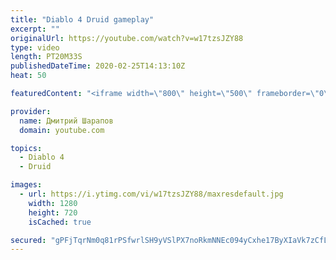 ```yaml
---
title: "Diablo 4 Druid gameplay"
excerpt: ""
originalUrl: https://youtube.com/watch?v=w17tzsJZY88
type: video
length: PT20M33S
publishedDateTime: 2020-02-25T14:13:10Z
heat: 50

featuredContent: "<iframe width=\"800\" height=\"500\" frameborder=\"0\" src=\"https://www.youtube.com/embed/w17tzsJZY88\" allow=\"accelerometer; autoplay; encrypted-media; gyroscope; picture-in-picture\" allowfullscreen></iframe>"

provider:
  name: Дмитрий Шарапов
  domain: youtube.com

topics:
  - Diablo 4
  - Druid

images:
  - url: https://i.ytimg.com/vi/w17tzsJZY88/maxresdefault.jpg
    width: 1280
    height: 720
    isCached: true

secured: "gPFjTqrNm0q81rPSfwrlSH9yVSlPX7noRkmNNEc094yCxhe17ByXIaVk7zCfLOuDyJtRISD67PcW6KtU/36uXqOQ1ux0Nw9ujJ1fNtyFEHcbaLW0IpfmMGHAVk/5ePtflGgQwFjeSw4TK1qvmx5sVDrd5bLaZk4crQ01gN0+kwV2o/Rd4+5ixiYobLp4k/Q7lo8tKWgKKnS5dLkW8FOQxC+U/cQ6EOErTqTcMFRCLhHvui2i4oroqD9wZj2cpJui4y/OZCORg/k+NDM3kvC2rh1dnDdUs0KCHcWbO7VcpP4C2U7YLHjyRYXc+taqB7B4qiZPMG5f7tOaL2wRwRobPllnQUtT6OF6A4onrJ4BkCeeX6X1+D5qstZwdZieeuvddOinzafdh5XQKCIMUAmhWGPJIOPSTcIJPQzEW/M041Y=;VVbgaczlIwYBsIGEilGgzg=="
---
```


